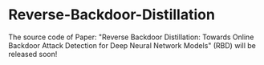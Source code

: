 # Reverse-Backdoor-Distillation
The source code of Paper: "Reverse Backdoor Distillation: Towards Online Backdoor Attack Detection for Deep Neural Network Models" (RBD) will be released soon!
